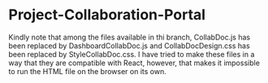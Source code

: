 # Project-Collaboration-Portal
Kindly note that among the files available in thi branch, CollabDoc.js has been replaced by DashboardCollabDoc.js and CollabDocDesign.css has been replaced by StyleCollabDoc.css. I have tried to make these files in a way that they are compatible with React, however, that makes it impossible to run the HTML file on the browser on its own.
